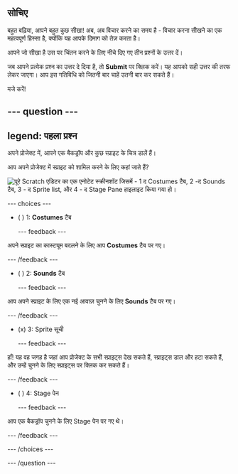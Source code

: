 ## सोचिए

बहुत बढ़िया, आपने बहुत कुछ सीखा! अब, अब विचार करने का समय है - विचार करना सीखने का एक महत्वपूर्ण हिस्सा है, क्योंकि यह आपके दिमाग को तेज़ करता है।

आपने जो सीखा है उस पर चिंतन करने के लिए नीचे दिए गए तीन प्रश्नों के उत्तर दें।

जब आपने प्रत्येक प्रश्न का उत्तर दे दिया है, तो **Submit** पर क्लिक करें। यह आपको सही उत्तर की तरफ लेकर जाएगा। आप इस गतिविधि को जितनी बार चाहें उतनी बार कर सकते हैं।

मजे करें!

--- question ---
---
legend: पहला प्रश्न
---

अपने प्रोजेक्ट में, आपने एक बैकड्रॉप और कुछ स्प्राइट के चित्र डालें हैं।

आप अपने प्रोजेक्ट में स्प्राइट को शामिल करने के लिए कहां जाते हैं?

![पूरे Scratch एडिटर का एक एनोटेट स्क्रीनशॉट जिसमें - 1 द Costumes टैब, 2 -द Sounds टैब, 3 - द Sprite list, और 4 - द Stage Pane हाइलाइट किया गया हो।](images/question1.png)

--- choices ---

- ( ) 1: **Costumes** टैब

  --- feedback ---

अपने स्प्राइट का कास्ट्यूम बदलने के लिए आप **Costumes** टैब पर गए।

  --- /feedback ---

- ( ) 2: **Sounds** टैब

  --- feedback ---

आप अपने स्प्राइट के लिए एक नई आवाज़ चुनने के लिए **Sounds** टैब पर गए।

  --- /feedback ---

- (x) 3: Sprite सूची

  --- feedback ---

हाँ! यह वह जगह है जहां आप प्रोजेक्ट के सभी स्प्राइट्स देख सकते हैं, स्प्राइट्स डाल और हटा सकते हैं, और उन्हें चुनने के लिए स्प्राइट्स पर क्लिक कर सकते हैं।

  --- /feedback ---

- ( ) 4: Stage पेन

  --- feedback ---

आप एक बैकड्रॉप चुनने के लिए Stage पेन पर गए थे।

  --- /feedback ---

--- /choices ---

--- /question ---

